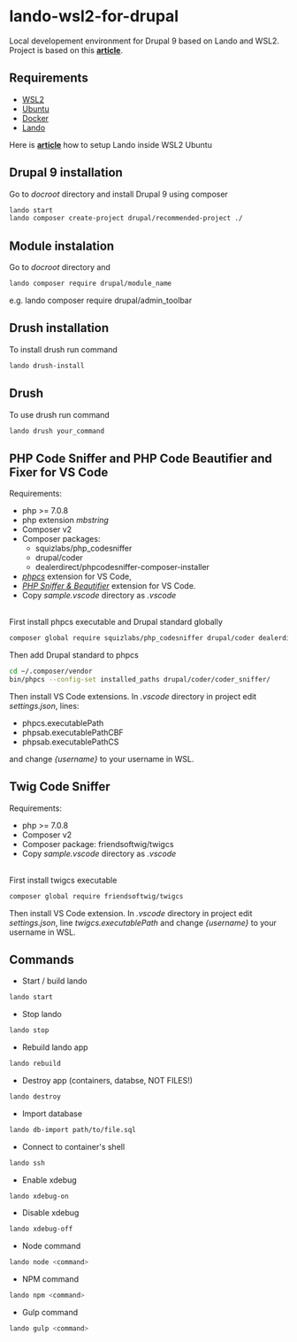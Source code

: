 # lando-wsl2-for-drupal

Local developement environment for Drupal 9 based on Lando and WSL2. </br>
Project is based on this **[article](https://www.liip.ch/en/blog/setup-drupal-and-lando-with-wsl2-on-windows)**.

## Requirements

* [WSL2](https://docs.microsoft.com/en-us/windows/wsl/install-win10)
* [Ubuntu](https://www.microsoft.com/pl-pl/p/ubuntu/9nblggh4msv6)
* [Docker](https://www.docker.com/products/docker-desktop)
* [Lando](https://docs.lando.dev/)

Here is **[article](https://www.liip.ch/en/blog/setup-drupal-and-lando-with-wsl2-on-windows)** how to setup Lando inside WSL2 Ubuntu

## Drupal 9 installation

Go to *docroot* directory and install Drupal 9 using composer

```bash
lando start
lando composer create-project drupal/recommended-project ./
```

## Module instalation

Go to *docroot* directory and

```bash
lando composer require drupal/module_name
```

e.g. lando composer require drupal/admin_toolbar

## Drush installation

To install drush run command

```bash
lando drush-install
```

## Drush

To use drush run command

```bash
lando drush your_command
```

## PHP Code Sniffer and PHP Code Beautifier and Fixer for VS Code

Requirements:

* php >= 7.0.8
* php extension *mbstring*
* Composer v2
* Composer packages:
  * squizlabs/php_codesniffer
  * drupal/coder
  * dealerdirect/phpcodesniffer-composer-installer
* *[phpcs](https://marketplace.visualstudio.com/items?itemName=ikappas.phpcs)* extension for VS Code,
* *[PHP Sniffer & Beautifier](https://marketplace.visualstudio.com/items?itemName=ValeryanM.vscode-phpsab)* extension for VS Code.
* Copy *sample.vscode* directory as *.vscode*

</br>
First install phpcs executable and Drupal standard globally

```bash
composer global require squizlabs/php_codesniffer drupal/coder dealerdirect/phpcodesniffer-composer-installer
```

Then add Drupal standard to phpcs

```bash
cd ~/.composer/vendor
bin/phpcs --config-set installed_paths drupal/coder/coder_sniffer/
```

Then install VS Code extensions. In *.vscode* directory in project edit *settings.json*, lines:

* phpcs.executablePath
* phpsab.executablePathCBF
* phpsab.executablePathCS

and change *{username}* to your username in WSL.

## Twig Code Sniffer

Requirements:

* php >= 7.0.8
* Composer v2
* Composer package: friendsoftwig/twigcs
* Copy *sample.vscode* directory as *.vscode*

</br>
First install twigcs executable

```bash
composer global require friendsoftwig/twigcs
```

Then install VS Code extension. In *.vscode* directory in project edit *settings.json*, line *twigcs.executablePath* and change *{username}* to your username in WSL.

## Commands

* Start / build lando

```bash
lando start
```

* Stop lando

```bash
lando stop
```

* Rebuild lando app

```bash
lando rebuild
```

* Destroy app (containers, databse, NOT FILES!)

```bash
lando destroy
```

* Import database

```bash
lando db-import path/to/file.sql
```

* Connect to container's shell

```bash
lando ssh
```

* Enable xdebug

```bash
lando xdebug-on
```

* Disable xdebug

```bash
lando xdebug-off
```

* Node command

```bash
lando node <command>
```

* NPM command

```bash
lando npm <command>
```

* Gulp command

```bash
lando gulp <command>
```
